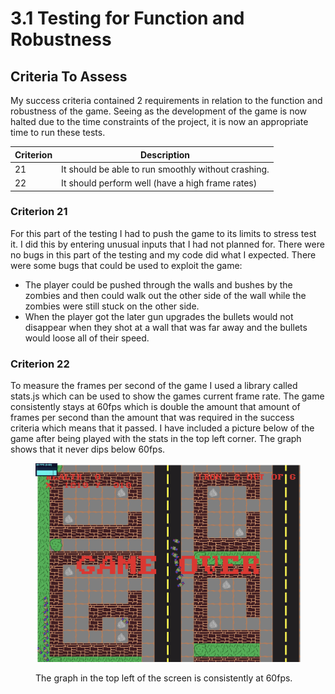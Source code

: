 # 3.1 Testing for Function and Robustness

## Criteria To Assess

My success criteria contained 2 requirements in relation to the function and robustness of the game. Seeing as the development of the game is now halted due to the time constraints of the project, it is now an appropriate time to run these tests.

| Criterion | Description                                         |
| --------- | --------------------------------------------------- |
| 21        | It should be able to run smoothly without crashing. |
| 22        | It should perform well (have a high frame rates)    |

### Criterion 21

For this part of the testing I had to push the game to its limits to stress test it. I did this by entering unusual inputs that I had not planned for. There were no bugs in this part of the testing and my code did what I expected. There were some bugs that could be used to exploit the game:

* The player could be pushed through the walls and bushes by the zombies and then could walk out the other side of the wall while the zombies were still stuck on the other side.
* When the player got the later gun upgrades the bullets would not disappear when they shot at a wall that was far away and the bullets would loose all of their speed.

### Criterion 22

To measure the frames per second of the game I used a library called stats.js which can be used to show the games current frame rate. The game consistently stays at 60fps which is double the amount that amount of frames per second than the amount that was required in the success criteria which means that it passed. I have included a picture below of the game after being played with the stats in the top left corner. The graph shows that it never dips below 60fps.

<figure><img src="../.gitbook/assets/image (14).png" alt=""><figcaption><p>The graph in the top left of the screen is consistently at 60fps.</p></figcaption></figure>
